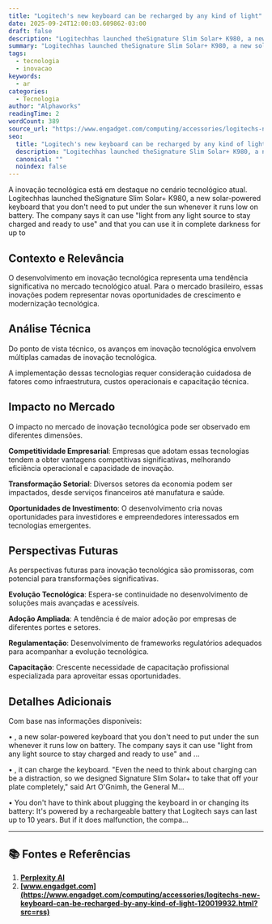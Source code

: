 ```yaml
---
title: "Logitech's new keyboard can be recharged by any kind of light"
date: 2025-09-24T12:00:03.609862-03:00
draft: false
description: "Logitechhas launched theSignature Slim Solar+ K980, a new solar-powered keyboard that you don't need to put under the sun whenever it runs low on battery. Th..."
summary: "Logitechhas launched theSignature Slim Solar+ K980, a new solar-powered keyboard that you don't need to put under the sun whenever it runs low on battery. Th..."
tags:
  - tecnologia
  - inovacao
keywords:
  - ar
categories:
  - Tecnologia
author: "Alphaworks"
readingTime: 2
wordCount: 389
source_url: "https://www.engadget.com/computing/accessories/logitechs-new-keyboard-can-be-recharged-by-any-kind-of-light-120019932.html?src=rss"
seo:
  title: "Logitech's new keyboard can be recharged by any kind of light"
  description: "Logitechhas launched theSignature Slim Solar+ K980, a new solar-powered keyboard that you don't need to put under the sun whenever it runs low on battery. Th..."
  canonical: ""
  noindex: false
---
```


A inovação tecnológica está em destaque no cenário tecnológico atual. Logitechhas launched theSignature Slim Solar+ K980, a new solar-powered keyboard that you don't need to put under the sun whenever it runs low on battery. The company says it can use "light from any light source to stay charged and ready to use" and that you can use it in complete darkness for up to

## Contexto e Relevância

O desenvolvimento em inovação tecnológica representa uma tendência significativa no mercado tecnológico atual. Para o mercado brasileiro, essas inovações podem representar novas oportunidades de crescimento e modernização tecnológica.
## Análise Técnica

Do ponto de vista técnico, os avanços em inovação tecnológica envolvem múltiplas camadas de inovação tecnológica.



A implementação dessas tecnologias requer consideração cuidadosa de fatores como infraestrutura, custos operacionais e capacitação técnica.
## Impacto no Mercado

O impacto no mercado de inovação tecnológica pode ser observado em diferentes dimensões.

**Competitividade Empresarial**: Empresas que adotam essas tecnologias tendem a obter vantagens competitivas significativas, melhorando eficiência operacional e capacidade de inovação.

**Transformação Setorial**: Diversos setores da economia podem ser impactados, desde serviços financeiros até manufatura e saúde.

**Oportunidades de Investimento**: O desenvolvimento cria novas oportunidades para investidores e empreendedores interessados em tecnologias emergentes.


## Perspectivas Futuras

As perspectivas futuras para inovação tecnológica são promissoras, com potencial para transformações significativas.

**Evolução Tecnológica**: Espera-se continuidade no desenvolvimento de soluções mais avançadas e acessíveis.

**Adoção Ampliada**: A tendência é de maior adoção por empresas de diferentes portes e setores.

**Regulamentação**: Desenvolvimento de frameworks regulatórios adequados para acompanhar a evolução tecnológica.

**Capacitação**: Crescente necessidade de capacitação profissional especializada para aproveitar essas oportunidades.
## Detalhes Adicionais

Com base nas informações disponíveis:

• , a new solar-powered keyboard that you don't need to put under the sun whenever it runs low on battery. The company says it can use "light from any light source to stay charged and ready to use" and ...

• , it can charge the keyboard. "Even the need to think about charging can be a distraction, so we designed Signature Slim Solar+ to take that off your plate completely," said Art O'Gnimh, the General M...

• You don't have to think about plugging the keyboard in or changing its battery: It's powered by a rechargeable battery that Logitech says can last up to 10 years. But if it does malfunction, the compa...



---

## 📚 Fontes e Referências

1. **[Perplexity AI](https://www.perplexity.ai/)**
2. **[www.engadget.com](https://www.engadget.com/computing/accessories/logitechs-new-keyboard-can-be-recharged-by-any-kind-of-light-120019932.html?src=rss)**
